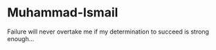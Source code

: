 # Muhammad-Ismail
Failure will never overtake me if my determination to succeed is strong enough...
